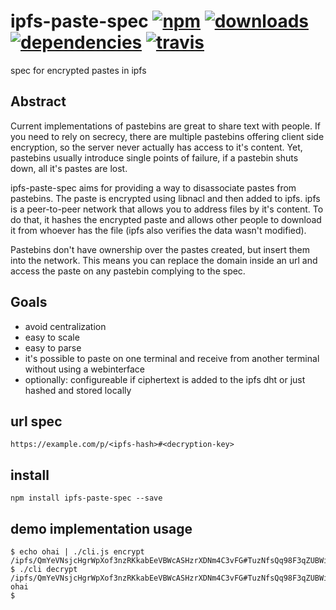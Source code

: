 # ipfs-paste-spec [![npm][npm-image]][npm-url] [![downloads][downloads-image]][downloads-url] [![dependencies][dependency-image]][dependency-url] [![travis][travis-image]][travis-url]

[npm-image]: https://img.shields.io/npm/v/ipfs-paste-spec.svg
[npm-url]: https://npmjs.org/package/ipfs-paste-spec
[downloads-image]: https://img.shields.io/npm/dm/ipfs-paste-spec.svg
[downloads-url]: https://npmjs.org/package/ipfs-paste-spec
[dependency-image]: https://img.shields.io/david/kpcyrd/ipfs-paste-spec.svg
[dependency-url]: https://david-dm.org/kpcyrd/ipfs-paste-spec
[travis-image]: https://img.shields.io/travis/kpcyrd/ipfs-paste-spec.svg
[travis-url]: https://travis-ci.org/kpcyrd/ipfs-paste-spec

spec for encrypted pastes in ipfs

## Abstract

Current implementations of pastebins are great to share text with people. If you need to rely on secrecy, there are multiple pastebins offering client side encryption, so the server never actually has access to it's content. Yet, pastebins usually introduce single points of failure, if a pastebin shuts down, all it's pastes are lost.

ipfs-paste-spec aims for providing a way to disassociate pastes from pastebins. The paste is encrypted using libnacl and then added to ipfs. ipfs is a peer-to-peer network that allows you to address files by it's content. To do that, it hashes the encrypted paste and allows other people to download it from whoever has the file (ipfs also verifies the data wasn't modified).

Pastebins don't have ownership over the pastes created, but insert them into the network. This means you can replace the domain inside an url and access the paste on any pastebin complying to the spec.

## Goals

- avoid centralization
- easy to scale
- easy to parse
- it's possible to paste on one terminal and receive from another terminal without using a webinterface
- optionally: configureable if ciphertext is added to the ipfs dht or just hashed and stored locally

## url spec

```
https://example.com/p/<ipfs-hash>#<decryption-key>
```

## install

```
npm install ipfs-paste-spec --save
```

## demo implementation usage

```
$ echo ohai | ./cli.js encrypt
/ipfs/QmYeVNsjcHgrWpXof3nzRKkabEeVBWcASHzrXDNm4C3vFG#TuzNfsQq98F3qZUBWiTcA1eY4vyEOpIw1pvRMYMCjSY=
$ ./cli decrypt /ipfs/QmYeVNsjcHgrWpXof3nzRKkabEeVBWcASHzrXDNm4C3vFG#TuzNfsQq98F3qZUBWiTcA1eY4vyEOpIw1pvRMYMCjSY=
ohai
$
```
